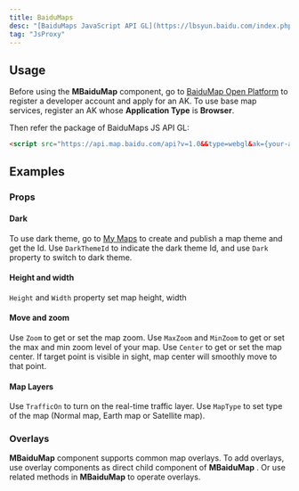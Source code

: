 ```yaml
---
title: BaiduMaps
desc: "[BaiduMaps JavaScript API GL](https://lbsyun.baidu.com/index.php?title=jspopularGL)"
tag: "JsProxy"
---
```


## Usage

Before using the **MBaiduMap** component, go to [BaiduMap Open Platform](https://lbs.baidu.com/index.php?title=jspopularGL/guide/getkey) to register a 
developer account and apply for an AK.
To use base map services, register an AK whose **Application Type** is **Browser**.
 
Then refer the package of BaiduMaps JS API GL: 

```html
<script src="https://api.map.baidu.com/api?v=1.0&&type=webgl&ak={your-ak}"></script>
```

<app-alert type="info" content='Replace `{your-ak}` with your AK. '></app-alert>

<masa-example file="Examples.components.baidumaps.Usage"></masa-example>

## Examples

### Props

#### Dark

To use dark theme, go to [My Maps](https://lbsyun.baidu.com/apiconsole/custommap) to create and publish a map theme and get the Id. 
Use `DarkThemeId` to indicate the dark theme Id, and use `Dark` property to switch to dark theme. 

<app-alert type="info" content='The account that created and published the map theme must be the same as that applied for the AK. '></app-alert>

<masa-example file="Examples.components.baidumaps.Dark"></masa-example>

#### Height and width

`Height` and `Width` property set map height, width

<masa-example file="Examples.components.baidumaps.HeightAndWidth"></masa-example>

#### Move and zoom

Use `Zoom` to get or set the map zoom. Use `MaxZoom` and `MinZoom` to get or set the max and min zoom level of your map.
Use `Center` to get or set the map center. If target point is visible in sight, map center will smoothly move to that point. 

<masa-example file="Examples.components.baidumaps.ZoomAndMove"></masa-example>

#### Map Layers

Use `TrafficOn` to turn on the real-time traffic layer.
Use `MapType` to set type of the map (Normal map, Earth map or Satellite map).

<masa-example file="Examples.components.baidumaps.MapLayer"></masa-example>

### Overlays

 **MBaiduMap** component supports common map overlays. To add overlays, use overlay components as direct child component of **MBaiduMap** .
Or use related methods in **MBaiduMap** to operate overlays.

<masa-example file="Examples.components.baidumaps.Overlays"></masa-example>